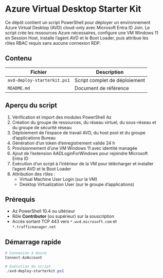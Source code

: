 <!-- README.md -->

# Azure Virtual Desktop Starter Kit

Ce dépôt contient un script PowerShell pour déployer un environnement Azure Virtual Desktop (AVD) cloud-only avec Microsoft Entra ID Join. Le script crée les ressources Azure nécessaires, configure une VM Windows 11 en Session Host, installe l’agent AVD et le Boot Loader, puis attribue les rôles RBAC requis sans aucune connexion RDP.

## Contenu

| Fichier                         | Description                                  |
|---------------------------------|----------------------------------------------|
| `avd-deploy-starterkit.ps1`     | Script complet de déploiement                |
| `README.md`                     | Document de référence                        |

## Aperçu du script

1. Vérification et import des modules PowerShell Az  
2. Création du groupe de ressources, du réseau virtuel, du sous-réseau et du groupe de sécurité réseau  
3. Déploiement de l’espace de travail AVD, du host pool et du groupe d’applications Bureau  
4. Génération d’un token d’enregistrement valide 24 h  
5. Provisionnement d’une VM Windows 11 avec identité managée  
6. Ajout de l’extension AADLoginForWindows pour rejoindre Microsoft Entra ID  
7. Exécution d’un script à l’intérieur de la VM pour télécharger et installer l’agent AVD et le Boot Loader  
8. Attribution des rôles :  
   - Virtual Machine User Login (sur la VM)  
   - Desktop Virtualization User (sur le groupe d’applications)  

## Prérequis

- Az PowerShell 10.4 ou ultérieur  
- Rôle **Contributor** (ou supérieur) sur la souscription  
- Accès sortant TCP 443 vers `*.wvd.microsoft.com` et `*.trafficmanager.net`  

## Démarrage rapide

```powershell
# Connexion à Azure
Connect-AzAccount

# Exécution du script
./avd-deploy-starterkit.ps1
